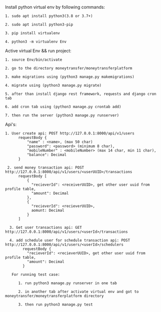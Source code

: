 Install python virtual env by following commands:

    1. sudo apt install python3(3.8 or 3.7+)
    
    2. sudo apt install python3-pip
    
    3. pip install virtualenv
    
    4. python3 -m virtualenv Env

Active virtual Env && run project:

    1. source Env/bin/activate
    
    2. go to the directory moneytransfer/moneytransferplatform
    
    3. make migrations using (python3 manage.py makemigrations)
    
    4. migrate using (python3 manage.py migrate)
    
    5. after than install django rest framework, requests and django cron tab
    
    6. add cron tab using (python3 manage.py crontab add)
    
    7. then run the server (python3 manage.py runserver)
  
  Api's:
  
    1. User create api: POST http://127.0.0.1:8000/api/v1/users
          requestBody {
              "name" : <name>, (max 50 char)
              "password": <password> (minimum 8 char),
              "mobileNumber" : <mobileNumber> (max 14 char, min 11 char),
              "balance": Decimal
          }
          
     2. send money transaction api: POST http://127.0.0.1:8000/api/v1/users/<userUUID>/transactions
          requestBody [
              {
                "recieverId": <receiverUUID>, get other user uuid from profile table,
                "amount": Decimal
              },
              {
                "recieverId": <recieverUUID>,
                aomunt: Decimal
              }
          ]
          
      3. Get user transactions api: GET http://127.0.0.1:8000/api/v1/users/<userId>/transactions
      
      4. add schedule user for schedule transaction api: POST http://127.0.0.1:8000/api/v1/users/<userId>/schedulers
            requestBody {
              "recieverId": <recieverUUID>, get other user uuid from profile table,
              "amount": Decimal
            }
            
       For running test case:
       
          1. run python3 manage.py runserver in one tab
          
          2. in another tab after activate virtual env and got to moneytransfer/moneytransferplatform directory
          
          3. then run python3 manage.py test
